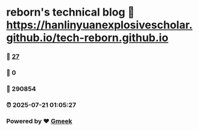 # reborn's technical blog :link: https://hanlinyuanexplosivescholar.github.io/tech-reborn.github.io 
### :page_facing_up: [27](https://hanlinyuanexplosivescholar.github.io/tech-reborn.github.io/tag.html) 
### :speech_balloon: 0 
### :hibiscus: 290854 
### :alarm_clock: 2025-07-21 01:05:27 
### Powered by :heart: [Gmeek](https://github.com/Meekdai/Gmeek)

